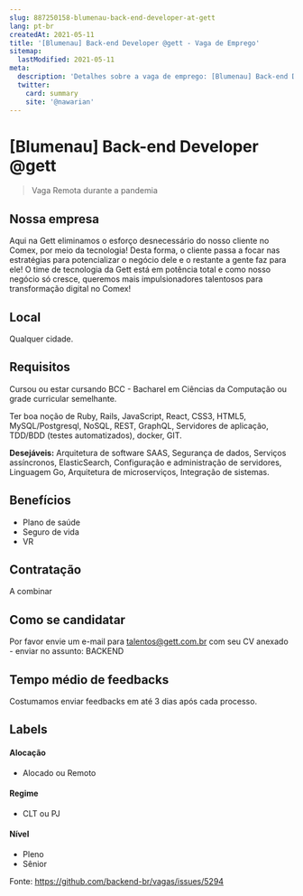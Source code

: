 ```yaml
---
slug: 887250158-blumenau-back-end-developer-at-gett
lang: pt-br
createdAt: 2021-05-11
title: '[Blumenau] Back-end Developer @gett - Vaga de Emprego'
sitemap:
  lastModified: 2021-05-11
meta:
  description: 'Detalhes sobre a vaga de emprego: [Blumenau] Back-end Developer @gett'
  twitter:
    card: summary
    site: '@nawarian'
---
```


# [Blumenau] Back-end Developer @gett

<!--
==================================================
Caso a vaga for remoto durante a pandemia informar no texto "Remoto durante o covid"
==================================================
-->
<!-- 
==================================================
POR FAVOR, SÓ POSTE SE A VAGA FOR PARA BACK-END!

Não faça distinção de gênero no título da vaga.

Use: "Back-End Developer" ao invés de 
"Desenvolvedor Back-End" \o/

Exemplo: `[São Paulo] Back-End Developer @ NOME DA EMPRESA`
==================================================
-->
<!--
==================================================
Caso a vaga for remoto durante a pandemia deixar a linha abaixo
==================================================
-->
> Vaga Remota durante a pandemia

## Nossa empresa

Aqui na Gett eliminamos o esforço desnecessário do nosso cliente no Comex, por meio da tecnologia! Desta forma, o cliente passa a focar nas estratégias para potencializar o negócio dele e o restante a gente faz para ele! 
O time de tecnologia da Gett está em potência total e como nosso negócio só cresce, queremos mais impulsionadores talentosos para transformação digital no Comex!


## Local

Qualquer cidade.

## Requisitos

Cursou ou estar cursando BCC - Bacharel em Ciências da Computação ou grade curricular semelhante.

Ter boa noção de Ruby, Rails, JavaScript, React, CSS3, HTML5, MySQL/Postgresql, NoSQL, REST, GraphQL, Servidores de aplicação, TDD/BDD (testes automatizados), docker, GIT. 

**Desejáveis:**
Arquitetura de software SAAS, Segurança de dados, Serviços assíncronos, ElasticSearch,
Configuração e administração de servidores, Linguagem Go, Arquitetura de microserviços, Integração de sistemas.

## Benefícios

- Plano de saúde
- Seguro de vida
- VR 

## Contratação

A combinar

## Como se candidatar

Por favor envie um e-mail para  talentos@gett.com.br  com seu CV anexado - enviar no assunto: BACKEND

## Tempo médio de feedbacks

Costumamos enviar feedbacks em até 3 dias após cada processo.

## Labels
<!-- retire os labels que não fazem sentido à vaga -->

#### Alocação
- Alocado ou Remoto

#### Regime
- CLT ou PJ

#### Nível
- Pleno
- Sênior





Fonte: https://github.com/backend-br/vagas/issues/5294